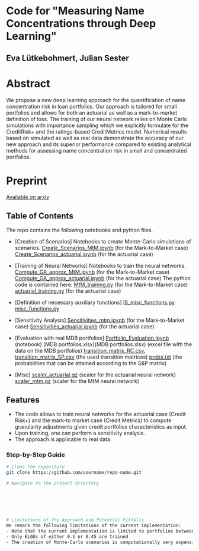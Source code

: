 
# Code for "Measuring Name Concentrations through Deep Learning"

## Eva Lütkebohmert, Julian Sester

# Abstract
We propose a new deep learning approach for the quantification of name concentration risk in loan portfolios. Our approach is tailored for small portfolios and allows for both an actuarial as well as a mark-to-market definition of loss. The training of our neural network relies on Monte Carlo simulations with importance sampling which we explicitly formulate for the CreditRisk+ and the ratings-based CreditMetrics model. Numerical results based on simulated as well as real data demonstrate the accuracy of our new approach and its superior performance compared to existing analytical methods for assessing name concentration risk in small and concentrated portfolios. 

# Preprint
[Available on arxiv](https://arxiv.org/abs/2403.16525)

## Table of Contents
The repo contains the following notebooks and python files.

- [Creation of Scenarios]
	Notebooks to create Monte-Carlo simulations of scenarios.
	[Create_Scenarios_MtM.ipynb](Create_Scenarios_MtM.ipynb) (for the Mark-to-Market case)
	[Create_Scenarios_actuarial.ipynb](Create_Scenarios_actuarial.ipynb) (for the actuarial case)
- [Training of Neural Networks]
	Notebooks to train the neural networks.
	[Compute_GA_approx_MtM.ipynb](Compute_GA_approx_MtM.ipynb) (for the Mark-to-Market case)
	[Compute_GA_approx_actuarial.ipynb](Compute_GA_approx_actuarial.ipynb) (for the actuarial case)
	The python code is contained here: 
	[MtM_training.py](MtM_training.py) (for the Mark-to-Market case)
	[actuarial_training.py](actuarial_training.py) (for the actuarial case)
- [Definition of necessary auxiliary functions]
	[IS_misc_functions.py](IS_misc_functions.py)
	[misc_functions.py](misc_functions.py)
- [Sensitivity Analysis]
	[Sensitivities_mtm.ipynb](Sensitivities_mtm.ipynb) (for the Mark-to-Market case)
	[Sensitivities_actuarial.ipynb](Sensitivities_actuarial.ipynb) (for the actuarial case)
- [Evaluation with real MDB portfolios]
	[Portfolio_Evaluation.ipynb](Portfolio_Evaluation.ipynb) (notebook)
	[MDB portfolios.xlsx](MDB portfolios.xlsx) (excel file with the data on the MDB portfolios)
	[transition_matrix_RC.csv](transition_matrix_RC.csv), [transition_matrix_SP.csv](transition_matrix_SP.csv) (the used transition matrices)
	[probs.txt](probs.txt) (the probabilities that can be attained according to the S&P matrix)
	
- [Misc]
	[scaler_actuarial.gz](scaler_actuarial.gz) (scaler for the actuarial neural network)
	[scaler_mtm.gz](scaler_mtm.gz) (scaler for the MtM neural network)



## Features
- The code allows to train neural networks for the actuarial case (Credit Risk+) and the mark-to market case (Credit Metrics) to compute granularity adjustments given credit portfolios characteristics as input.
- Upon training, one can perform a sensitivity analysis.
- The approach is applicable to real data.

### Step-by-Step Guide
```bash
# Clone the repository
git clone https://github.com/username/repo-name.git

# Navigate to the project directory






# Limitations of the Approach and Potential Pitfalls
We remark the following limitations of the current implementation:
- Note that the current implementation is limited to portfolios between 10 and 100 obligors
- Only ELGDs of either 0.1 or 0.45 are trained
- The creation of Monte-Carlo scenarios is computationally very expensive
